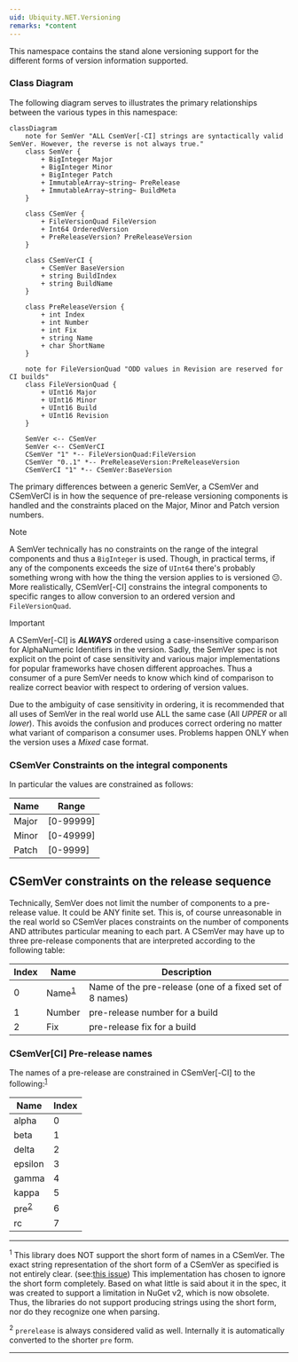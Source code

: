 ```yaml
---
uid: Ubiquity.NET.Versioning
remarks: *content
---
```

This namespace contains the stand alone versioning support for the different forms of
version information supported.

### Class Diagram
The following diagram serves to illustrates the primary relationships between the various
types in this namespace:

``` mermaid
classDiagram
    note for SemVer "ALL CsemVer[-CI] strings are syntactically valid SemVer. However, the reverse is not always true."
    class SemVer {
        + BigInteger Major
        + BigInteger Minor
        + BigInteger Patch
        + ImmutableArray~string~ PreRelease
        + ImmutableArray~string~ BuildMeta
    }

    class CSemVer {
        + FileVersionQuad FileVersion
        + Int64 OrderedVersion
        + PreReleaseVersion? PreReleaseVersion
    }

    class CSemVerCI {
        + CSemVer BaseVersion
        + string BuildIndex
        + string BuildName
    }

    class PreReleaseVersion {
        + int Index
        + int Number
        + int Fix
        + string Name
        + char ShortName
    }

    note for FileVersionQuad "ODD values in Revision are reserved for CI builds"
    class FileVersionQuad {
        + UInt16 Major
        + UInt16 Minor
        + UInt16 Build
        + UInt16 Revision
    }

    SemVer <-- CSemVer
    SemVer <-- CSemVerCI
    CSemVer "1" *-- FileVersionQuad:FileVersion
    CSemVer "0..1" *-- PreReleaseVersion:PreReleaseVersion
    CSemVerCI "1" *-- CSemVer:BaseVersion
```

The primary differences between a generic SemVer, a CSemVer and CSemVerCI is in how the
sequence of pre-release versioning components is handled and the constraints placed on
the Major, Minor and Patch version numbers.

>[!NOTE]
> A SemVer technically has no constraints on the range of the integral components and
> thus a `BigInteger` is used. Though, in practical terms, if any of the components
> exceeds the size of `UInt64` there's probably something wrong with how the thing the
> version applies to is versioned :confused:. More realistically, CSemVer[-CI]
> constrains the integral components to specific ranges to allow conversion to an ordered
> version and `FileVersionQuad`.


>[!IMPORTANT]
> A CSemVer[-CI] is ***ALWAYS*** ordered using a case-insensitive comparison for
> AlphaNumeric Identifiers in the version. Sadly, the SemVer spec is not explicit on the
> point of case sensitivity and various major implementations for popular frameworks have
> chosen different approaches. Thus a consumer of a pure SemVer needs to know which kind
> of comparison to realize correct beavior with respect to ordering of version values.
>
> Due to the ambiguity of case sensitivity in ordering, it is recommended that all uses
> of SemVer in the real world use ALL the same case (All *UPPER* or all *lower*). This
> avoids the confusion and produces correct ordering no matter what variant of comparison
> a consumer uses. Problems happen ONLY when the version uses a *Mixed* case format.

### CSemVer Constraints on the integral components
In particular the values are constrained
as follows:

| Name  | Range |
|-------|-----------|
| Major | [0-99999] |
| Minor | [0-49999] |
| Patch | [0-9999]  |

## CSemVer constraints on the release sequence
Technically, SemVer does not limit the number of components to a pre-release value. It
could be ANY finite set. This is, of course unreasonable in the real world so CSemVer
places constraints on the number of components AND attributes particular meaning to each
part. A CSemVer may have up to three pre-release components that are interpreted
according to the following table:

| Index | Name | Description |
|-------|------|-------------|
| 0 | Name<sup>[1](#footnote_1)</sup> | Name of the pre-release (one of a fixed set of 8 names) |
| 1 | Number | pre-release number for a build |
| 2 | Fix  | pre-release fix for a build |

### CSemVer[CI] Pre-release names
The names of a pre-release are constrained in CSemVer[-CI] to the following:<sup>[1](#footnote_1)</sup>

| Name | Index |
|------|-------|
| alpha   | 0 |
| beta    | 1 |
| delta   | 2 |
| epsilon | 3 |
| gamma   | 4 |
| kappa   | 5 |
| pre<sup>[2](#footnote_2)</sup>| 6
| rc | 7 |

------
<sup><a id="footnote_1">1</a></sup> This library does NOT support the short form of names in a
CSemVer. The exact string representation of the short form of a CSemVer as specified is
not entirely clear. (see:[this issue](https://github.com/CK-Build/csemver.org/issues/2))
This implementation has chosen to ignore the short form completely. Based on what little
is said about it in the spec, it was created to support a limitation in NuGet v2, which
is now obsolete. Thus, the libraries do not support producing strings using the short
form, nor do they recognize one when parsing. 

<sup><a id="footnote_2">2</a></sup> `prerelease` is always considered valid as well.
Internally it is automatically converted to the shorter `pre` form.

----
